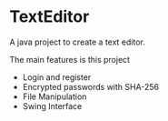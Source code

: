 # TextEditor

A java project to create a text editor.

The main features is this project

- Login and register
- Encrypted passwords with SHA-256
- File Manipulation
- Swing Interface
